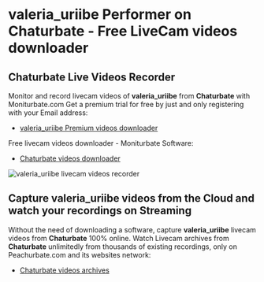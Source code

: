 # valeria_uriibe Performer on Chaturbate - Free LiveCam videos downloader

## Chaturbate Live Videos Recorder

Monitor and record livecam videos of **valeria_uriibe** from **Chaturbate** with Moniturbate.com
Get a premium trial for free by just and only registering with your Email address:
* [valeria_uriibe Premium videos downloader](https://moniturbate.com/request-demo-licence-key.html)

Free livecam videos downloader - Moniturbate Software:
* [Chaturbate videos downloader](https://moniturbate.com/moniturbate-download-software.html)

![valeria_uriibe livecam videos recorder](https://peachurnet.com/templates/moniturbate-software.png)


## Capture valeria_uriibe videos from the Cloud and watch your recordings on Streaming

Without the need of downloading a software, capture **valeria_uriibe** livecam videos from **Chaturbate** 100% online.
Watch Livecam archives from **Chaturbate** unlimitedly from thousands of existing recordings, only on Peachurbate.com and its websites network:
* [Chaturbate videos archives](https://peachurnet.com/)
